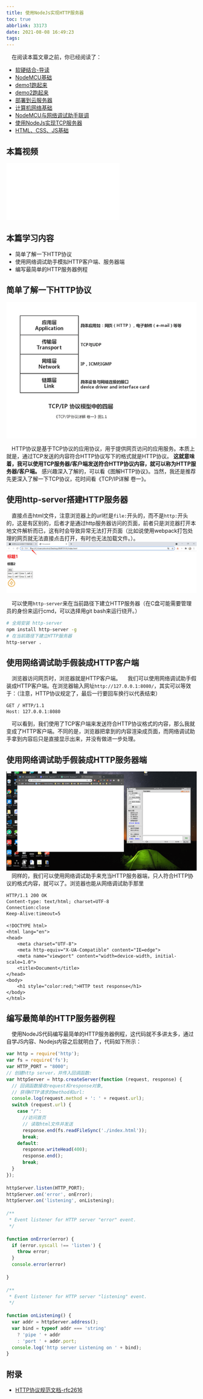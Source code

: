 ```yaml
---
title: 使用NodeJs实现HTTP服务器
toc: true
abbrlink: 33173
date: 2021-08-08 16:49:23
tags:
---
```


&emsp;在阅读本篇文章之前，你已经阅读了：
- [软硬结合-导读](/posts/44755)
- [NodeMCU基础](/posts/31494)
- [demo1跑起来](/posts/64786/)
- [demo2跑起来](/posts/64786/)
- [部署到云服务器](/posts/31687/)
- [计算机网络基础](/posts/37707)
- [NodeMCU与网络调试助手联调](/posts/7602)
- [使用NodeJs实现TCP服务器](/posts/58215)
- [HTML、CSS、JS基础](/posts/54080)

## 本篇视频
<iframe src="//player.bilibili.com/player.html?aid=462062924&bvid=BV16L411n7Pi&cid=379908862&page=10" scrolling="no" border="0" frameborder="no" framespacing="0" allowfullscreen="true" class="bilibili-video"> </iframe>

## 本篇学习内容
- 简单了解一下HTTP协议
- 使用网络调试助手模拟HTTP客户端、服务器端
- 编写最简单的HTTP服务器例程


## 简单了解一下HTTP协议
![TCP/IP协议模型](/blog_images/TCP-IP协议模型.webp)

&emsp;HTTP协议是基于TCP协议的应用协议，用于提供网页访问的应用服务。本质上就是，通过TCP发送的内容符合HTTP协议写下的格式就是HTTP协议。 __这就意味着，我可以使用TCP服务器/客户端发送符合HTTP协议内容，就可以称为HTTP服务器/客户端。__ 感兴趣深入了解的，可以看《图解HTTP协议》。当然，我还是推荐先更深入了解一下TCP协议，花时间看《TCP/IP详解 卷一》。

## 使用http-server搭建HTTP服务器
&emsp;直接点击html文件，注意浏览器上的url栏是`file:`开头的，而不是`http:`开头的，这是有区别的，后者才是通过http服务器访问的页面，前者只是浏览器打开本地文件解析而已，这有时会导致异常无法打开页面（比如说使用webpack打包处理的网页就无法直接点击打开，有时也无法加载文件。）。
![file格式](/blog_images/file格式.webp)

&emsp;可以使用`http-server`来在当前路径下建立HTTP服务器（在C盘可能需要管理员的身份来运行cmd，可以选择用git bash来运行绕开。）
```bash
# 全局安装 http-server
npm install http-server -g
# 在当前路径下建立HTTP服务器
http-server .
```

## 使用网络调试助手假装成HTTP客户端
&emsp;浏览器访问网页时，浏览器就是HTTP客户端。
&emsp;我们可以使用网络调试助手假装成HTTP客户端。在浏览器输入网址`http://127.0.0.1:8080/`，其实可以等效于：（注意，HTTP协议规定了，最后一行要回车换行以代表结束）
```
GET / HTTP/1.1
Host: 127.0.0.1:8080

```

&emsp;可以看到，我们使用了TCP客户端来发送符合HTTP协议格式的内容，那么我就变成了HTTP客户端。不同的是，浏览器把拿到的内容渲染成页面，而网络调试助手拿到内容后只是直接显示出来，并没有做进一步处理。

## 使用网络调试助手假装成HTTP服务器端
![](/blog_images/网络调试助手假装成HTTP客户端.gif)
&emsp;同样的，我们可以使用网络调试助手来充当HTTP服务器端，只人符合HTTP协议的格式内容，就可以了。浏览器也能从网络调试助手那里

```
HTTP/1.1 200 OK
Content-type: text/html; charset=UTF-8
Connection:close
Keep-Alive:timeout=5

<!DOCTYPE html>
<html lang="en">
<head>
    <meta charset="UTF-8">
    <meta http-equiv="X-UA-Compatible" content="IE=edge">
    <meta name="viewport" content="width=device-width, initial-scale=1.0">
    <title>Document</title>
</head>
<body>
    <h1 style="color:red;">HTTP test response</h1>
</body>
</html>

```

## 编写最简单的HTTP服务器例程
&emsp;使用NodeJS代码编写最简单的HTTP服务器例程，这代码就不多讲太多，通过自学JS内容、Nodejs内容之后就明白了，代码如下所示：
```js
var http = require('http');
var fs = require('fs');
var HTTP_PORT = "8000";
// 创建http server，并传入回调函数:
var httpServer = http.createServer(function (request, response) {
  // 回调函数接收request和response对象,
  // 获得HTTP请求的method和url:
  console.log(request.method + ': ' + request.url);
  switch (request.url) {
    case "/":
      //访问首页
      // 读取html文件并发送
      response.end(fs.readFileSync('./index.html'));
      break;
    default:
      response.writeHead(400);
      response.end();
      break;
  }
});

httpServer.listen(HTTP_PORT);
httpServer.on('error', onError);
httpServer.on('listening', onListening);

/**
 * Event listener for HTTP server "error" event.
 */

function onError(error) {
  if (error.syscall !== 'listen') {
    throw error;
  }
  console.error(error)

}

/**
 * Event listener for HTTP server "listening" event.
 */

function onListening() {
  var addr = httpServer.address();
  var bind = typeof addr === 'string'
    ? 'pipe ' + addr
    : 'port ' + addr.port;
  console.log('http server Listening on ' + bind);
}
```


## 附录
- [HTTP协议规范文档-rfc2616](https://tools.ietf.org/html/rfc2616)

